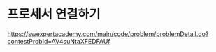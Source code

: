 # 프로세서 연결하기
https://swexpertacademy.com/main/code/problem/problemDetail.do?contestProbId=AV4suNtaXFEDFAUf


```java

```


